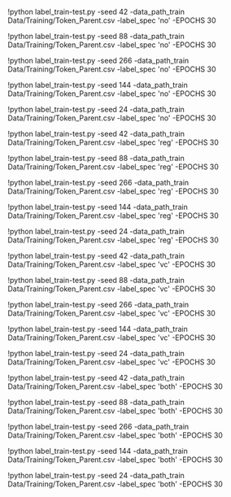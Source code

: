 !python label_train-test.py -seed 42 -data_path_train Data/Training/Token_Parent.csv -label_spec 'no' -EPOCHS 30 
 
!python label_train-test.py -seed 88 -data_path_train Data/Training/Token_Parent.csv -label_spec 'no' -EPOCHS 30 
 
!python label_train-test.py -seed 266 -data_path_train Data/Training/Token_Parent.csv -label_spec 'no' -EPOCHS 30 
 
!python label_train-test.py -seed 144 -data_path_train Data/Training/Token_Parent.csv -label_spec 'no' -EPOCHS 30 
 
!python label_train-test.py -seed 24 -data_path_train Data/Training/Token_Parent.csv -label_spec 'no' -EPOCHS 30 
 

!python label_train-test.py -seed 42 -data_path_train Data/Training/Token_Parent.csv -label_spec 'reg' -EPOCHS 30 
 
!python label_train-test.py -seed 88 -data_path_train Data/Training/Token_Parent.csv -label_spec 'reg' -EPOCHS 30 
 
!python label_train-test.py -seed 266 -data_path_train Data/Training/Token_Parent.csv -label_spec 'reg' -EPOCHS 30 
 
!python label_train-test.py -seed 144 -data_path_train Data/Training/Token_Parent.csv -label_spec 'reg' -EPOCHS 30 
 
!python label_train-test.py -seed 24 -data_path_train Data/Training/Token_Parent.csv -label_spec 'reg' -EPOCHS 30 
 

!python label_train-test.py -seed 42 -data_path_train Data/Training/Token_Parent.csv -label_spec 'vc' -EPOCHS 30 
 
!python label_train-test.py -seed 88 -data_path_train Data/Training/Token_Parent.csv -label_spec 'vc' -EPOCHS 30 
 
!python label_train-test.py -seed 266 -data_path_train Data/Training/Token_Parent.csv -label_spec 'vc' -EPOCHS 30 
 
!python label_train-test.py -seed 144 -data_path_train Data/Training/Token_Parent.csv -label_spec 'vc' -EPOCHS 30 
 
!python label_train-test.py -seed 24 -data_path_train Data/Training/Token_Parent.csv -label_spec 'vc' -EPOCHS 30 
 

!python label_train-test.py -seed 42 -data_path_train Data/Training/Token_Parent.csv -label_spec 'both' -EPOCHS 30 
 
!python label_train-test.py -seed 88 -data_path_train Data/Training/Token_Parent.csv -label_spec 'both' -EPOCHS 30 
 
!python label_train-test.py -seed 266 -data_path_train Data/Training/Token_Parent.csv -label_spec 'both' -EPOCHS 30 
 
!python label_train-test.py -seed 144 -data_path_train Data/Training/Token_Parent.csv -label_spec 'both' -EPOCHS 30 
 
!python label_train-test.py -seed 24 -data_path_train Data/Training/Token_Parent.csv -label_spec 'both' -EPOCHS 30 
 
